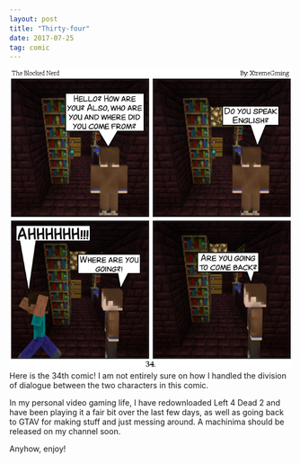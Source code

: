 ```yaml
---
layout: post
title: "Thirty-four"
date: 2017-07-25
tag: comic
---
```

<img src="/comics/comic34.png" alt="34" class="inline" />
Here is the 34th comic! I am not entirely sure on how I handled the division of dialogue between the two characters in this comic.

In my personal video gaming life, I have redownloaded Left 4 Dead 2 and have been playing it a fair bit over the last few days, as well as going back to GTAV for making stuff and just messing around. A machinima should be released on my channel soon.

Anyhow, enjoy!
